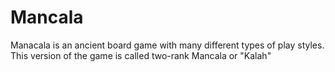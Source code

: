 # Mancala
 Manacala is an ancient board game with many different types of play styles. This version of the game is called two-rank Mancala or "Kalah"
